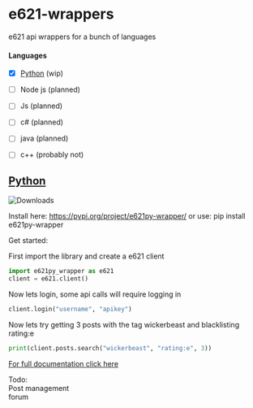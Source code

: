 # e621-wrappers
e621 api wrappers for a bunch of languages  

#### Languages
- [x] [Python](python) (wip)
- [ ] Node js (planned)
- [ ] Js (planned)
- [ ] c# (planned)
- [ ] java (planned)
- [ ] c++ (probably not)


## [Python](python)
![Downloads](https://img.shields.io/pypi/dm/e621py-wrapper?color=orange)

Install here: https://pypi.org/project/e621py-wrapper/ or use:  pip install e621py-wrapper

Get started:    

First import the library and create a e621 client
```python
import e621py_wrapper as e621
client = e621.client()
```
  
Now lets login, some api calls will require logging in  
```python
client.login("username", "apikey")
```
Now lets try getting 3 posts with the tag wickerbeast and blacklisting rating:e
```python
print(client.posts.search("wickerbeast", "rating:e", 3))
```
[For full documentation click here](python/README.md)

Todo:  
Post management  
forum  
